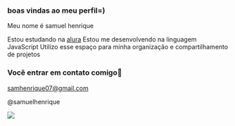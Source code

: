 ### boas vindas ao meu perfil=)

Meu nome é samuel henrique 

Estou estudando na [alura](https://www.alura.com.br)
Estou me desenvolvendo na linguagem JavaScript
Utilizo esse espaço para minha organização e compartilhamento de projetos 

### Você entrar em contato comigo🥇

samhenrique07@gmail.com

@samuelhenrique

![](https://media1.tenor.com/m/QkRxFTPa2o4AAAAC/bald-vegeta.gif)
